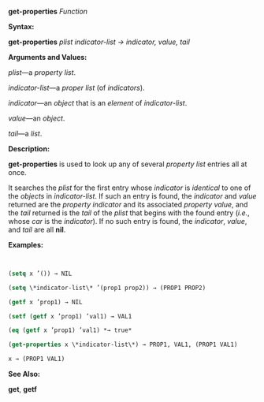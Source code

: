 **get-properties** *Function* 



**Syntax:** 



**get-properties** *plist indicator-list → indicator, value, tail* 



**Arguments and Values:** 







 



 



*plist*—a *property list*. 



*indicator-list*—a *proper list* (of *indicators*). 



*indicator*—an *object* that is an *element* of *indicator-list*. 



*value*—an *object*. 



*tail*—a *list*. 



**Description:** 



**get-properties** is used to look up any of several *property list* entries all at once. 



It searches the *plist* for the first entry whose *indicator* is *identical* to one of the *objects* in *indicator-list*. If such an entry is found, the *indicator* and *value* returned are the *property indicator* and its associated *property value*, and the *tail* returned is the *tail* of the *plist* that begins with the found entry (*i.e.*, whose *car* is the *indicator*). If no such entry is found, the *indicator*, *value*, and *tail* are all **nil**. 



**Examples:**
```lisp
 

(setq x ’()) → NIL 

(setq \*indicator-list\* ’(prop1 prop2)) → (PROP1 PROP2) 

(getf x ’prop1) → NIL 

(setf (getf x ’prop1) ’val1) → VAL1 

(eq (getf x ’prop1) ’val1) *→ true* 

(get-properties x \*indicator-list\*) → PROP1, VAL1, (PROP1 VAL1) 

x → (PROP1 VAL1) 


```
**See Also:** 



**get**, **getf** 




